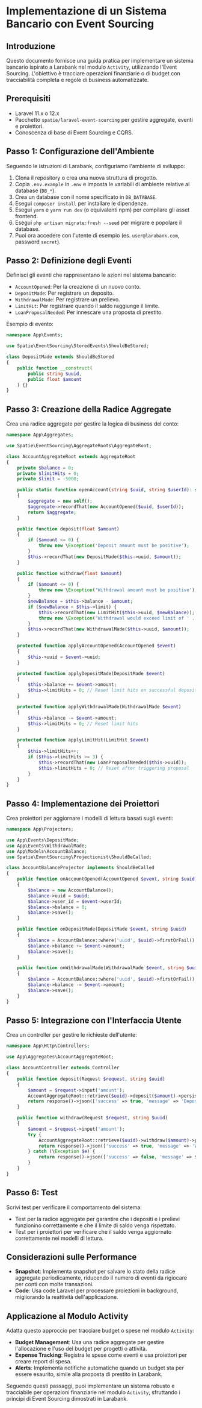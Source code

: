 # Implementazione di un Sistema Bancario con Event Sourcing

## Introduzione

Questo documento fornisce una guida pratica per implementare un sistema bancario ispirato a Larabank nel modulo `Activity`, utilizzando l'Event Sourcing. L'obiettivo è tracciare operazioni finanziarie o di budget con tracciabilità completa e regole di business automatizzate.

## Prerequisiti

- Laravel 11.x o 12.x
- Pacchetto `spatie/laravel-event-sourcing` per gestire aggregate, eventi e proiettori.
- Conoscenza di base di Event Sourcing e CQRS.

## Passo 1: Configurazione dell'Ambiente

Seguendo le istruzioni di Larabank, configuriamo l'ambiente di sviluppo:

1. Clona il repository o crea una nuova struttura di progetto.
2. Copia `.env.example` in `.env` e imposta le variabili di ambiente relative al database (`DB_*`).
3. Crea un database con il nome specificato in `DB_DATABASE`.
4. Esegui `composer install` per installare le dipendenze.
5. Esegui `yarn` e `yarn run dev` (o equivalenti npm) per compilare gli asset frontend.
6. Esegui `php artisan migrate:fresh --seed` per migrare e popolare il database.
7. Puoi ora accedere con l'utente di esempio (es. `user@larabank.com`, password `secret`).

## Passo 2: Definizione degli Eventi

Definisci gli eventi che rappresentano le azioni nel sistema bancario:

- `AccountOpened`: Per la creazione di un nuovo conto.
- `DepositMade`: Per registrare un deposito.
- `WithdrawalMade`: Per registrare un prelievo.
- `LimitHit`: Per registrare quando il saldo raggiunge il limite.
- `LoanProposalNeeded`: Per innescare una proposta di prestito.

Esempio di evento:

```php
namespace App\Events;

use Spatie\EventSourcing\StoredEvents\ShouldBeStored;

class DepositMade extends ShouldBeStored
{
    public function __construct(
        public string $uuid,
        public float $amount
    ) {}
}
```

## Passo 3: Creazione della Radice Aggregate

Crea una radice aggregate per gestire la logica di business del conto:

```php
namespace App\Aggregates;

use Spatie\EventSourcing\AggregateRoots\AggregateRoot;

class AccountAggregateRoot extends AggregateRoot
{
    private $balance = 0;
    private $limitHits = 0;
    private $limit = -5000;

    public static function openAccount(string $uuid, string $userId): self
    {
        $aggregate = new self();
        $aggregate->recordThat(new AccountOpened($uuid, $userId));
        return $aggregate;
    }

    public function deposit(float $amount)
    {
        if ($amount <= 0) {
            throw new \Exception('Deposit amount must be positive');
        }
        $this->recordThat(new DepositMade($this->uuid, $amount));
    }

    public function withdraw(float $amount)
    {
        if ($amount <= 0) {
            throw new \Exception('Withdrawal amount must be positive');
        }
        $newBalance = $this->balance - $amount;
        if ($newBalance < $this->limit) {
            $this->recordThat(new LimitHit($this->uuid, $newBalance));
            throw new \Exception('Withdrawal would exceed limit of ' . $this->limit);
        }
        $this->recordThat(new WithdrawalMade($this->uuid, $amount));
    }

    protected function applyAccountOpened(AccountOpened $event)
    {
        $this->uuid = $event->uuid;
    }

    protected function applyDepositMade(DepositMade $event)
    {
        $this->balance += $event->amount;
        $this->limitHits = 0; // Reset limit hits on successful deposit
    }

    protected function applyWithdrawalMade(WithdrawalMade $event)
    {
        $this->balance -= $event->amount;
        $this->limitHits = 0; // Reset limit hits
    }

    protected function applyLimitHit(LimitHit $event)
    {
        $this->limitHits++;
        if ($this->limitHits >= 3) {
            $this->recordThat(new LoanProposalNeeded($this->uuid));
            $this->limitHits = 0; // Reset after triggering proposal
        }
    }
}
```

## Passo 4: Implementazione dei Proiettori

Crea proiettori per aggiornare i modelli di lettura basati sugli eventi:

```php
namespace App\Projectors;

use App\Events\DepositMade;
use App\Events\WithdrawalMade;
use App\Models\AccountBalance;
use Spatie\EventSourcing\Projectionist\ShouldBeCalled;

class AccountBalanceProjector implements ShouldBeCalled
{
    public function onAccountOpened(AccountOpened $event, string $uuid)
    {
        $balance = new AccountBalance();
        $balance->uuid = $uuid;
        $balance->user_id = $event->userId;
        $balance->balance = 0;
        $balance->save();
    }

    public function onDepositMade(DepositMade $event, string $uuid)
    {
        $balance = AccountBalance::where('uuid', $uuid)->firstOrFail();
        $balance->balance += $event->amount;
        $balance->save();
    }

    public function onWithdrawalMade(WithdrawalMade $event, string $uuid)
    {
        $balance = AccountBalance::where('uuid', $uuid)->firstOrFail();
        $balance->balance -= $event->amount;
        $balance->save();
    }
}
```

## Passo 5: Integrazione con l'Interfaccia Utente

Crea un controller per gestire le richieste dell'utente:

```php
namespace App\Http\Controllers;

use App\Aggregates\AccountAggregateRoot;

class AccountController extends Controller
{
    public function deposit(Request $request, string $uuid)
    {
        $amount = $request->input('amount');
        AccountAggregateRoot::retrieve($uuid)->deposit($amount)->persist();
        return response()->json(['success' => true, 'message' => 'Deposit successful']);
    }

    public function withdraw(Request $request, string $uuid)
    {
        $amount = $request->input('amount');
        try {
            AccountAggregateRoot::retrieve($uuid)->withdraw($amount)->persist();
            return response()->json(['success' => true, 'message' => 'Withdrawal successful']);
        } catch (\Exception $e) {
            return response()->json(['success' => false, 'message' => $e->getMessage()], 400);
        }
    }
}
```

## Passo 6: Test

Scrivi test per verificare il comportamento del sistema:

- Test per la radice aggregate per garantire che i depositi e i prelievi funzionino correttamente e che il limite di saldo venga rispettato.
- Test per i proiettori per verificare che il saldo venga aggiornato correttamente nei modelli di lettura.

## Considerazioni sulle Performance

- **Snapshot**: Implementa snapshot per salvare lo stato della radice aggregate periodicamente, riducendo il numero di eventi da rigiocare per conti con molte transazioni.
- **Code**: Usa code Laravel per processare proiezioni in background, migliorando la reattività dell'applicazione.

## Applicazione al Modulo Activity

Adatta questo approccio per tracciare budget o spese nel modulo `Activity`:

- **Budget Management**: Usa una radice aggregate per gestire l'allocazione e l'uso del budget per progetti o attività.
- **Expense Tracking**: Registra le spese come eventi e usa proiettori per creare report di spesa.
- **Alerts**: Implementa notifiche automatiche quando un budget sta per essere esaurito, simile alla proposta di prestito in Larabank.

Seguendo questi passaggi, puoi implementare un sistema robusto e tracciabile per operazioni finanziarie nel modulo `Activity`, sfruttando i principi di Event Sourcing dimostrati in Larabank.

